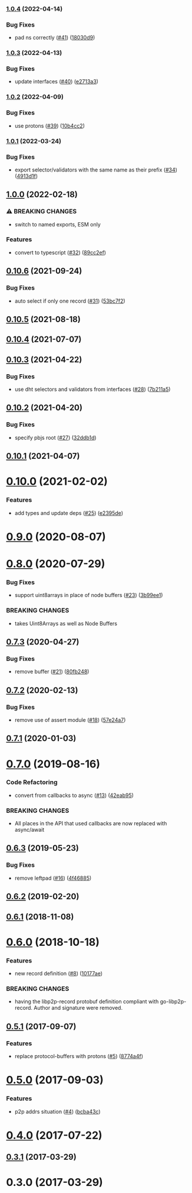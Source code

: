 ### [1.0.4](https://github.com/libp2p/js-libp2p-record/compare/v1.0.3...v1.0.4) (2022-04-14)


### Bug Fixes

* pad ns correctly ([#41](https://github.com/libp2p/js-libp2p-record/issues/41)) ([18030d9](https://github.com/libp2p/js-libp2p-record/commit/18030d9d3832a7d09dee928923909875a5780a2f))

### [1.0.3](https://github.com/libp2p/js-libp2p-record/compare/v1.0.2...v1.0.3) (2022-04-13)


### Bug Fixes

* update interfaces ([#40](https://github.com/libp2p/js-libp2p-record/issues/40)) ([e2713a3](https://github.com/libp2p/js-libp2p-record/commit/e2713a3a6b5351e2dc012cf734ff1c945479920b))

### [1.0.2](https://github.com/libp2p/js-libp2p-record/compare/v1.0.1...v1.0.2) (2022-04-09)


### Bug Fixes

* use protons ([#39](https://github.com/libp2p/js-libp2p-record/issues/39)) ([10b4cc2](https://github.com/libp2p/js-libp2p-record/commit/10b4cc2600e8f3bed9a2d646b68b0b2107e1caa4))

### [1.0.1](https://github.com/libp2p/js-libp2p-record/compare/v1.0.0...v1.0.1) (2022-03-24)


### Bug Fixes

* export selector/validators with the same name as their prefix ([#34](https://github.com/libp2p/js-libp2p-record/issues/34)) ([4913d1f](https://github.com/libp2p/js-libp2p-record/commit/4913d1fec2ed92d4803f3497bef81142bd560a91))

## [1.0.0](https://github.com/libp2p/js-libp2p-record/compare/v0.10.6...v1.0.0) (2022-02-18)


### ⚠ BREAKING CHANGES

* switch to named exports, ESM only

### Features

* convert to typescript ([#32](https://github.com/libp2p/js-libp2p-record/issues/32)) ([89cc2ef](https://github.com/libp2p/js-libp2p-record/commit/89cc2ef5234835c82ea29ff54a4887d630921ae3))

## [0.10.6](https://github.com/libp2p/js-libp2p-record/compare/v0.10.5...v0.10.6) (2021-09-24)


### Bug Fixes

* auto select if only one record ([#31](https://github.com/libp2p/js-libp2p-record/issues/31)) ([53bc7f2](https://github.com/libp2p/js-libp2p-record/commit/53bc7f2627a95256337033977a05df54a534f951))



## [0.10.5](https://github.com/libp2p/js-libp2p-record/compare/v0.10.4...v0.10.5) (2021-08-18)



## [0.10.4](https://github.com/libp2p/js-libp2p-record/compare/v0.10.3...v0.10.4) (2021-07-07)



## [0.10.3](https://github.com/libp2p/js-libp2p-record/compare/v0.10.2...v0.10.3) (2021-04-22)


### Bug Fixes

* use dht selectors and validators from interfaces ([#28](https://github.com/libp2p/js-libp2p-record/issues/28)) ([7b211a5](https://github.com/libp2p/js-libp2p-record/commit/7b211a528675018abbc8e4674bedbdd5ab7b5eea))



## [0.10.2](https://github.com/libp2p/js-libp2p-record/compare/v0.10.1...v0.10.2) (2021-04-20)


### Bug Fixes

* specify pbjs root ([#27](https://github.com/libp2p/js-libp2p-record/issues/27)) ([32ddb1d](https://github.com/libp2p/js-libp2p-record/commit/32ddb1deec71543d0ef34157b6ef2d271e8408f5))



## [0.10.1](https://github.com/libp2p/js-libp2p-record/compare/v0.10.0...v0.10.1) (2021-04-07)



# [0.10.0](https://github.com/libp2p/js-libp2p-record/compare/v0.8.0...v0.10.0) (2021-02-02)


### Features

* add types and update deps ([#25](https://github.com/libp2p/js-libp2p-record/issues/25)) ([e2395de](https://github.com/libp2p/js-libp2p-record/commit/e2395de924a9c71d761c6ea3f5aab2844b252591))



<a name="0.9.0"></a>
# [0.9.0](https://github.com/libp2p/js-libp2p-record/compare/v0.8.0...v0.9.0) (2020-08-07)



<a name="0.8.0"></a>
# [0.8.0](https://github.com/libp2p/js-libp2p-record/compare/v0.7.3...v0.8.0) (2020-07-29)


### Bug Fixes

* support uint8arrays in place of node buffers ([#23](https://github.com/libp2p/js-libp2p-record/issues/23)) ([3b99ee1](https://github.com/libp2p/js-libp2p-record/commit/3b99ee1))


### BREAKING CHANGES

* takes Uint8Arrays as well as Node Buffers



<a name="0.7.3"></a>
## [0.7.3](https://github.com/libp2p/js-libp2p-record/compare/v0.7.2...v0.7.3) (2020-04-27)


### Bug Fixes

* remove buffer ([#21](https://github.com/libp2p/js-libp2p-record/issues/21)) ([80fb248](https://github.com/libp2p/js-libp2p-record/commit/80fb248))



<a name="0.7.2"></a>
## [0.7.2](https://github.com/libp2p/js-libp2p-record/compare/v0.7.1...v0.7.2) (2020-02-13)


### Bug Fixes

* remove use of assert module ([#18](https://github.com/libp2p/js-libp2p-record/issues/18)) ([57e24a7](https://github.com/libp2p/js-libp2p-record/commit/57e24a7))



<a name="0.7.1"></a>
## [0.7.1](https://github.com/libp2p/js-libp2p-record/compare/v0.7.0...v0.7.1) (2020-01-03)



<a name="0.7.0"></a>
# [0.7.0](https://github.com/libp2p/js-libp2p-record/compare/v0.6.3...v0.7.0) (2019-08-16)


### Code Refactoring

* convert from callbacks to async ([#13](https://github.com/libp2p/js-libp2p-record/issues/13)) ([42eab95](https://github.com/libp2p/js-libp2p-record/commit/42eab95))


### BREAKING CHANGES

* All places in the API that used callbacks are now replaced with async/await



<a name="0.6.3"></a>
## [0.6.3](https://github.com/libp2p/js-libp2p-record/compare/v0.6.2...v0.6.3) (2019-05-23)


### Bug Fixes

* remove leftpad ([#16](https://github.com/libp2p/js-libp2p-record/issues/16)) ([4f46885](https://github.com/libp2p/js-libp2p-record/commit/4f46885))



<a name="0.6.2"></a>
## [0.6.2](https://github.com/libp2p/js-libp2p-record/compare/v0.6.1...v0.6.2) (2019-02-20)



<a name="0.6.1"></a>
## [0.6.1](https://github.com/libp2p/js-libp2p-record/compare/v0.6.0...v0.6.1) (2018-11-08)



<a name="0.6.0"></a>
# [0.6.0](https://github.com/libp2p/js-libp2p-record/compare/v0.5.1...v0.6.0) (2018-10-18)


### Features

* new record definition ([#8](https://github.com/libp2p/js-libp2p-record/issues/8)) ([10177ae](https://github.com/libp2p/js-libp2p-record/commit/10177ae))


### BREAKING CHANGES

* having the libp2p-record protobuf definition compliant with go-libp2p-record. Author and signature were removed.



<a name="0.5.1"></a>
## [0.5.1](https://github.com/libp2p/js-libp2p-record/compare/v0.5.0...v0.5.1) (2017-09-07)


### Features

* replace protocol-buffers with protons ([#5](https://github.com/libp2p/js-libp2p-record/issues/5)) ([8774a4f](https://github.com/libp2p/js-libp2p-record/commit/8774a4f))



<a name="0.5.0"></a>
# [0.5.0](https://github.com/libp2p/js-libp2p-record/compare/v0.4.0...v0.5.0) (2017-09-03)


### Features

* p2p addrs situation ([#4](https://github.com/libp2p/js-libp2p-record/issues/4)) ([bcba43c](https://github.com/libp2p/js-libp2p-record/commit/bcba43c))



<a name="0.4.0"></a>
# [0.4.0](https://github.com/libp2p/js-libp2p-record/compare/v0.3.1...v0.4.0) (2017-07-22)



<a name="0.3.1"></a>
## [0.3.1](https://github.com/libp2p/js-libp2p-record/compare/v0.3.0...v0.3.1) (2017-03-29)



<a name="0.3.0"></a>
# 0.3.0 (2017-03-29)
